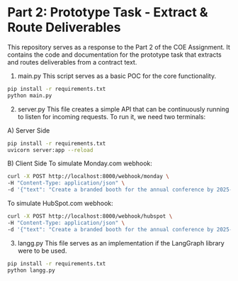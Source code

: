# Part 2: Prototype Task - Extract & Route Deliverables

This repository serves as a response to the Part 2 of the COE Assignment. It contains the code and documentation for the prototype task that extracts and routes deliverables from a contract text.

1. main.py
This script serves as a basic POC for the core functionality.

```bash
pip install -r requirements.txt
python main.py
```

2. server.py
This file creates a simple API that can be continuously running to listen for incoming requests. To run it, we need two terminals:

A) Server Side
```bash
pip install -r requirements.txt
uvicorn server:app --reload
```

B) Client Side
To simulate Monday.com webhook:
```bash
curl -X POST http://localhost:8000/webhook/monday \
-H "Content-Type: application/json" \
-d '{"text": "Create a branded booth for the annual conference by 2025-12-01. Assign to the EVENTS team. Also, prepare marketing materials for the campaign, assigned to MARKETING, due by 2025-11-15."}'
```


To simulate HubSpot.com webhook:
```bash
curl -X POST http://localhost:8000/webhook/hubspot \
-H "Content-Type: application/json" \
-d '{"text": "Create a branded booth for the annual conference by 2025-12-01. Assign to the EVENTS team. Also, prepare marketing materials for the campaign, assigned to MARKETING, due by 2025-11-15."}'
```

3. langg.py
This file serves as an implementation if the LangGraph library were to be used.

```bash
pip install -r requirements.txt
python langg.py
```
